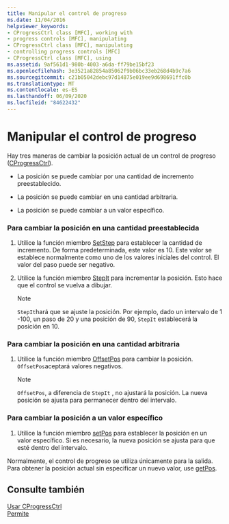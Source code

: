```yaml
---
title: Manipular el control de progreso
ms.date: 11/04/2016
helpviewer_keywords:
- CProgressCtrl class [MFC], working with
- progress controls [MFC], manipulating
- CProgressCtrl class [MFC], manipulating
- controlling progress controls [MFC]
- CProgressCtrl class [MFC], using
ms.assetid: 9af561d1-980b-4003-a6da-ff79be15bf23
ms.openlocfilehash: 3e3521a82854a85062f9b06bc33eb268d4b9c7a6
ms.sourcegitcommit: c21b05042debc97d14875e019ee9d698691ffc0b
ms.translationtype: MT
ms.contentlocale: es-ES
ms.lasthandoff: 06/09/2020
ms.locfileid: "84622432"
---
```

# <a name="manipulating-the-progress-control"></a>Manipular el control de progreso

Hay tres maneras de cambiar la posición actual de un control de progreso ([CProgressCtrl](reference/cprogressctrl-class.md)).

- La posición se puede cambiar por una cantidad de incremento preestablecido.

- La posición se puede cambiar en una cantidad arbitraria.

- La posición se puede cambiar a un valor específico.

### <a name="to-change-the-position-by-a-preset-amount"></a>Para cambiar la posición en una cantidad preestablecida

1. Utilice la función miembro [SetStep](reference/cprogressctrl-class.md#setstep) para establecer la cantidad de incremento. De forma predeterminada, este valor es 10. Este valor se establece normalmente como uno de los valores iniciales del control. El valor del paso puede ser negativo.

1. Utilice la función miembro [StepIt](reference/cprogressctrl-class.md#stepit) para incrementar la posición. Esto hace que el control se vuelva a dibujar.

    > [!NOTE]
    >  `StepIt`hará que se ajuste la posición. Por ejemplo, dado un intervalo de 1 -100, un paso de 20 y una posición de 90, `StepIt` establecerá la posición en 10.

### <a name="to-change-the-position-by-an-arbitrary-amount"></a>Para cambiar la posición en una cantidad arbitraria

1. Utilice la función miembro [OffsetPos](reference/cprogressctrl-class.md#offsetpos) para cambiar la posición. `OffsetPos`aceptará valores negativos.

    > [!NOTE]
    >  `OffsetPos`, a diferencia de `StepIt` , no ajustará la posición. La nueva posición se ajusta para permanecer dentro del intervalo.

### <a name="to-change-the-position-to-a-specific-value"></a>Para cambiar la posición a un valor específico

1. Utilice la función miembro [setPos](reference/cprogressctrl-class.md#setpos) para establecer la posición en un valor específico. Si es necesario, la nueva posición se ajusta para que esté dentro del intervalo.

Normalmente, el control de progreso se utiliza únicamente para la salida. Para obtener la posición actual sin especificar un nuevo valor, use [getPos](reference/cprogressctrl-class.md#getpos).

## <a name="see-also"></a>Consulte también

[Usar CProgressCtrl](using-cprogressctrl.md)<br/>
[Permite](controls-mfc.md)
